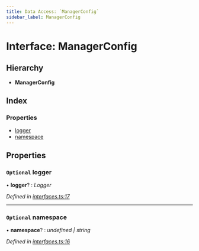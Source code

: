 ```yaml
---
title: Data Access: `ManagerConfig`
sidebar_label: ManagerConfig
---
```


# Interface: ManagerConfig

## Hierarchy

* **ManagerConfig**

## Index

### Properties

* [logger](managerconfig.md#optional-logger)
* [namespace](managerconfig.md#optional-namespace)

## Properties

### `Optional` logger

• **logger**? : *Logger*

*Defined in [interfaces.ts:17](https://github.com/terascope/teraslice/blob/0ae31df4/packages/data-access/src/interfaces.ts#L17)*

___

### `Optional` namespace

• **namespace**? : *undefined | string*

*Defined in [interfaces.ts:16](https://github.com/terascope/teraslice/blob/0ae31df4/packages/data-access/src/interfaces.ts#L16)*
